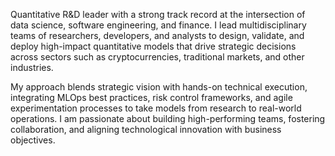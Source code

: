 Quantitative R&D leader with a strong track record at the intersection of data science, software engineering, and finance. I lead multidisciplinary teams of researchers, developers, and analysts to design, validate, and deploy high-impact quantitative models that drive strategic decisions across sectors such as cryptocurrencies, traditional markets, and other industries.

My approach blends strategic vision with hands-on technical execution, integrating MLOps best practices, risk control frameworks, and agile experimentation processes to take models from research to real-world operations. I am passionate about building high-performing teams, fostering collaboration, and aligning technological innovation with business objectives.
